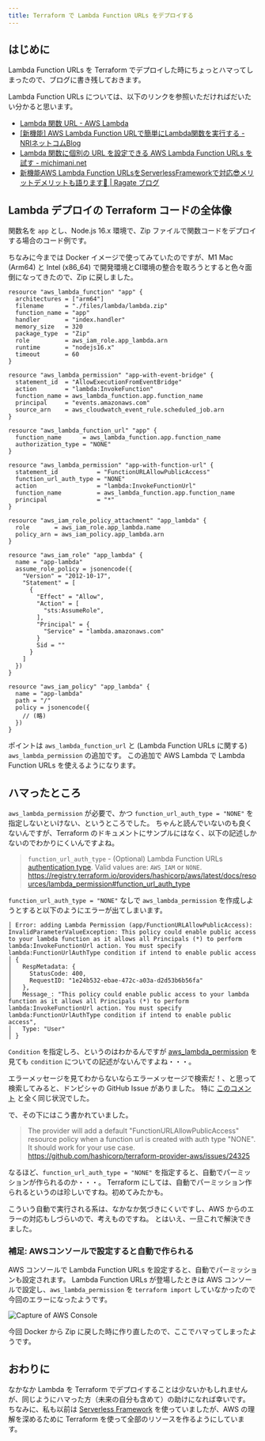 ```yaml
---
title: Terraform で Lambda Function URLs をデプロイする
---
```


## はじめに

Lambda Function URLs を Terraform でデプロイした時にちょっとハマってしまったので、ブログに書き残しておきます。

Lambda Function URLs については、以下のリンクを参照いただければだいたい分かると思います。

- [Lambda 関数 URL - AWS Lambda](https://docs.aws.amazon.com/ja_jp/lambda/latest/dg/lambda-urls.html)
- [[新機能] AWS Lambda Function URLで簡単にLambda関数を実行する - NRIネットコムBlog](https://tech.nri-net.com/entry/lambda_url)
- [Lambda 関数に個別の URL を設定できる AWS Lambda Function URLs を試す - michimani.net](https://michimani.net/post/aws-ger-started-lambda-functions-urls/)
- [新機能AWS Lambda Function URLsをServerlessFrameworkで対応😎メリットデメリットも語ります🚀 | Ragate ブログ](https://www.ragate.co.jp/blog/articles/12061)

## Lambda デプロイの Terraform コードの全体像

関数名を `app` とし、Node.js 16.x 環境で、Zip ファイルで関数コードをデプロイする場合のコード例です。

ちなみに今までは Docker イメージで使ってみていたのですが、M1 Mac (Arm64) と Intel (x86_64) で開発環境とCI環境の整合を取ろうとすると色々面倒になってきたので、Zip に戻しました。

```
resource "aws_lambda_function" "app" {
  architectures = ["arm64"]
  filename      = "./files/lambda/lambda.zip"
  function_name = "app"
  handler       = "index.handler"
  memory_size   = 320
  package_type  = "Zip"
  role          = aws_iam_role.app_lambda.arn
  runtime       = "nodejs16.x"
  timeout       = 60
}

resource "aws_lambda_permission" "app-with-event-bridge" {
  statement_id  = "AllowExecutionFromEventBridge"
  action        = "lambda:InvokeFunction"
  function_name = aws_lambda_function.app.function_name
  principal     = "events.amazonaws.com"
  source_arn    = aws_cloudwatch_event_rule.scheduled_job.arn
}

resource "aws_lambda_function_url" "app" {
  function_name      = aws_lambda_function.app.function_name
  authorization_type = "NONE"
}

resource "aws_lambda_permission" "app-with-function-url" {
  statement_id           = "FunctionURLAllowPublicAccess"
  function_url_auth_type = "NONE"
  action                 = "lambda:InvokeFunctionUrl"
  function_name          = aws_lambda_function.app.function_name
  principal              = "*"
}

resource "aws_iam_role_policy_attachment" "app_lambda" {
  role       = aws_iam_role.app_lambda.name
  policy_arn = aws_iam_policy.app_lambda.arn
}

resource "aws_iam_role" "app_lambda" {
  name = "app-lambda"
  assume_role_policy = jsonencode({
    "Version" = "2012-10-17",
    "Statement" = [
      {
        "Effect" = "Allow",
        "Action" = [
          "sts:AssumeRole",
        ],
        "Principal" = {
          "Service" = "lambda.amazonaws.com"
        }
        Sid = ""
      }
    ]
  })
}

resource "aws_iam_policy" "app_lambda" {
  name = "app-lambda"
  path = "/"
  policy = jsonencode({
    // (略)
  })
}

```

ポイントは `aws_lambda_function_url` と (Lambda Function URLs に関する) `aws_lambda_permission` の追加です。
この追加で AWS Lambda で Lambda Function URLs を使えるようになります。

## ハマったところ

`aws_lambda_permission` が必要で、かつ `function_url_auth_type = "NONE"` を指定しないといけない、というところでした。
ちゃんと読んでいないのも良くないんですが、Terraform のドキュメントにサンプルにはなく、以下の記述しかないのでわかりにくいんですよね。

> `function_url_auth_type` - (Optional) Lambda Function URLs [authentication type](https://docs.aws.amazon.com/lambda/latest/dg/urls-auth.html). Valid values are: `AWS_IAM` or `NONE`.
> https://registry.terraform.io/providers/hashicorp/aws/latest/docs/resources/lambda_permission#function_url_auth_type

`function_url_auth_type = "NONE"` なしで `aws_lambda_permission` を作成しようとすると以下のようにエラーが出てしまいます。

```
│ Error: adding Lambda Permission (app/FunctionURLAllowPublicAccess): InvalidParameterValueException: This policy could enable public access to your lambda function as it allows all Principals (*) to perform lambda:InvokeFunctionUrl action. You must specify lambda:FunctionUrlAuthType condition if intend to enable public access
│ {
│   RespMetadata: {
│     StatusCode: 400,
│     RequestID: "1e24b532-ebae-472c-a03a-d2d53b6b56fa"
│   },
│   Message_: "This policy could enable public access to your lambda function as it allows all Principals (*) to perform lambda:InvokeFunctionUrl action. You must specify lambda:FunctionUrlAuthType condition if intend to enable public access",
│   Type: "User"
│ }
```

`Condition` を指定しろ、というのはわかるんですが [aws_lambda_permission](https://registry.terraform.io/providers/hashicorp/aws/latest/docs/resources/lambda_permission) を見ても `condition` についての記述がないんですよね・・・。

エラーメッセージを見てわからないならエラーメッセージで検索だ！、と思って検索してみると、ドンピシャの GitHub Issue がありました。
特に [このコメント](https://github.com/hashicorp/terraform-provider-aws/issues/24325#issuecomment-1111665172) と全く同じ状況でした。

で、その下にはこう書かれていました。

> The provider will add a default "FunctionURLAllowPublicAccess" resource policy when a function url is created with auth type "NONE". It should work for your use case.
> https://github.com/hashicorp/terraform-provider-aws/issues/24325

なるほど、`function_url_auth_type = "NONE"` を指定すると、自動でパーミッションが作られるのか・・・。
Terraform にしては、自動でパーミッション作られるというのは珍しいですね。初めてみたかも。

こういう自動で実行される系は、なかなか気づきにくいですし、AWS からのエラーの対応もしづらいので、考えものですね。
とはいえ、一旦これで解決できました。

### 補足: AWSコンソールで設定すると自動で作られる

AWS コンソールで Lambda Function URLs を設定すると、自動でパーミッションも設定されます。
Lambda Function URLs が登場したときは AWS コンソールで設定し、`aws_lambda_permission` を `terraform import` していなかったので今回のエラーになったようです。

![Capture of AWS Console](https://mryhryki.com/file/VA5BBR7ydjo0hild_5CaVceoXDKHQiOvUcqv0TSkBKwUIRtG.png)

今回 Docker から Zip に戻した時に作り直したので、ここでハマってしまったようです。

## おわりに

なかなか Lambda を Terraform でデプロイすることは少ないかもしれませんが、同じようにハマった方（未来の自分も含めて）の助けになれば幸いです。
ちなみに、私も以前は [Serverless Framework](https://www.serverless.com/) を使っていましたが、AWS の理解を深めるために Terraform を使って全部のリソースを作るようにしています。
